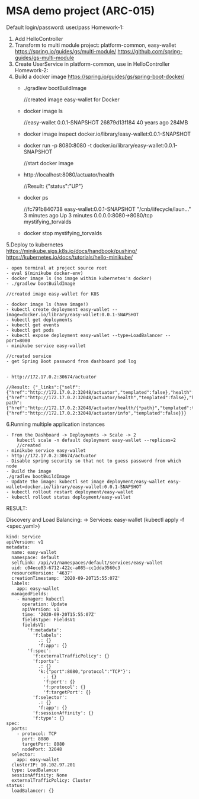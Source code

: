 # MSA demo project (ARC-015)
Default login/password: user/pass
Homework-1:
1. Add HelloController
2. Transform to multi module project: 
    platform-common, easy-wallet 
    https://spring.io/guides/gs/multi-module/
    https://github.com/spring-guides/gs-multi-module
3. Create UserService in platform-common, use in HelloController
Homework-2:
4. Build a docker image https://spring.io/guides/gs/spring-boot-docker/
	- ./gradlew bootBuildImage
	 
	    //created image easy-wallet for Docker
	- docker image ls
	
	    //easy-wallet                        0.0.1-SNAPSHOT          26879d13f184        40 years ago        284MB

	- docker image inspect docker.io/library/easy-wallet:0.0.1-SNAPSHOT
	
	- docker run -p 8080:8080 -t docker.io/library/easy-wallet:0.0.1-SNAPSHOT
	
	    //start docker image
	- http://localhost:8080/actuator/health
	    
	    //Result: {"status":"UP"}
	- docker ps
	
    	//fc791b840738        easy-wallet:0.0.1-SNAPSHOT   "/cnb/lifecycle/laun…"   3 minutes ago       Up 3 minutes        0.0.0.0:8080->8080/tcp   mystifying_torvalds

	- docker stop mystifying_torvalds
	
5.Deploy to kubernetes https://minikube.sigs.k8s.io/docs/handbook/pushing/     
https://kubernetes.io/docs/tutorials/hello-minikube/

  	- open terminal at project source root
  	- eval $(minikube docker-env)
  	- docker image ls (no image within kubernetes's docker)
  	- ./gradlew bootBuildImage
  	
  	//created image easy-wallet for K8S
  	
  	- docker image ls (have image!)
  	- kubectl create deployment easy-wallet --image=docker.io/library/easy-wallet:0.0.1-SNAPSHOT
  	- kubectl get deployments
  	- kubectl get events
  	- kubectl get pods
  	- kubectl expose deployment easy-wallet --type=LoadBalancer --port=8080
  	- minikube service easy-wallet
  	
  	//created service
  	- get Spring Boot password from dashboard pod log
  	
  	
  	- http://172.17.0.2:30674/actuator
  	
  	//Result: {"_links":{"self":{"href":"http://172.17.0.2:32048/actuator","templated":false},"health":{"href":"http://172.17.0.2:32048/actuator/health","templated":false},"health-path":{"href":"http://172.17.0.2:32048/actuator/health/{*path}","templated":true},"info":{"href":"http://172.17.0.2:32048/actuator/info","templated":false}}}
  	
6.Running multiple application instances

	- From the Dashboard -> Deployments -> Scale -> 2
	    kubectl scale -n default deployment easy-wallet --replicas=2
	    //created
	- minikube service easy-wallet
	- http://172.17.0.2:30674/actuator
	- Disable spring security so that not to guess password from which node
	- Build the image
	./gradlew bootBuildImage
	- Update the image: kubectl set image deployment/easy-wallet easy-wallet=docker.io/library/easy-wallet:0.0.1-SNAPSHOT
	- kubectl rollout restart deployment/easy-wallet
	- kubectl rollout status deployment/easy-wallet

RESULT:

Discovery and Load Balancing: -> Services:
    easy-wallet 
    (kubectl apply -f <spec.yaml>)


    kind: Service
    apiVersion: v1
    metadata:
      name: easy-wallet
      namespace: default
      selfLink: /api/v1/namespaces/default/services/easy-wallet
      uid: c04ece83-6712-422c-a085-cc1dda3560c3
      resourceVersion: '4637'
      creationTimestamp: '2020-09-20T15:55:07Z'
      labels:
        app: easy-wallet
      managedFields:
        - manager: kubectl
          operation: Update
          apiVersion: v1
          time: '2020-09-20T15:55:07Z'
          fieldsType: FieldsV1
          fieldsV1:
            'f:metadata':
              'f:labels':
                .: {}
                'f:app': {}
            'f:spec':
              'f:externalTrafficPolicy': {}
              'f:ports':
                .: {}
                'k:{"port":8080,"protocol":"TCP"}':
                  .: {}
                  'f:port': {}
                  'f:protocol': {}
                  'f:targetPort': {}
              'f:selector':
                .: {}
                'f:app': {}
              'f:sessionAffinity': {}
              'f:type': {}
    spec:
      ports:
        - protocol: TCP
          port: 8080
          targetPort: 8080
          nodePort: 32048
      selector:
        app: easy-wallet
      clusterIP: 10.102.97.201
      type: LoadBalancer
      sessionAffinity: None
      externalTrafficPolicy: Cluster
    status:
      loadBalancer: {}
